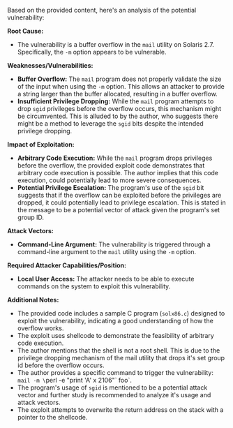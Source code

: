 Based on the provided content, here's an analysis of the potential vulnerability:

**Root Cause:**

*   The vulnerability is a buffer overflow in the `mail` utility on Solaris 2.7. Specifically, the `-m` option appears to be vulnerable.

**Weaknesses/Vulnerabilities:**

*   **Buffer Overflow:** The `mail` program does not properly validate the size of the input when using the `-m` option. This allows an attacker to provide a string larger than the buffer allocated, resulting in a buffer overflow.
*   **Insufficient Privilege Dropping:** While the `mail` program attempts to drop `sgid` privileges before the overflow occurs, this mechanism might be circumvented. This is alluded to by the author, who suggests there might be a method to leverage the `sgid` bits despite the intended privilege dropping.

**Impact of Exploitation:**

*   **Arbitrary Code Execution:** While the `mail` program drops privileges before the overflow, the provided exploit code demonstrates that arbitrary code execution is possible. The author implies that this code execution, could potentially lead to more severe consequences.
*   **Potential Privilege Escalation:** The program's use of the `sgid` bit suggests that if the overflow can be exploited before the privileges are dropped, it could potentially lead to privilege escalation. This is stated in the message to be a potential vector of attack given the program's set group ID.

**Attack Vectors:**

*   **Command-Line Argument:** The vulnerability is triggered through a command-line argument to the `mail` utility using the `-m` option.

**Required Attacker Capabilities/Position:**

*   **Local User Access:** The attacker needs to be able to execute commands on the system to exploit this vulnerability.

**Additional Notes:**

*   The provided code includes a sample C program (`solx86.c`) designed to exploit the vulnerability, indicating a good understanding of how the overflow works.
*   The exploit uses shellcode to demonstrate the feasibility of arbitrary code execution.
*   The author mentions that the shell is not a root shell. This is due to the privilege dropping mechanism of the mail utility that drops it's set group id before the overflow occurs.
*   The author provides a specific command to trigger the vulnerability: `mail -m \`perl -e "print 'A' x 2106"\` foo`.
*   The program's usage of `sgid` is mentioned to be a potential attack vector and further study is recommended to analyze it's usage and attack vectors.
*   The exploit attempts to overwrite the return address on the stack with a pointer to the shellcode.
